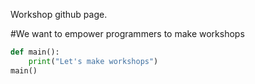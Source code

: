 Workshop github page.

#We want to empower programmers to make workshops

```python
def main():
	print("Let's make workshops")
main()
```